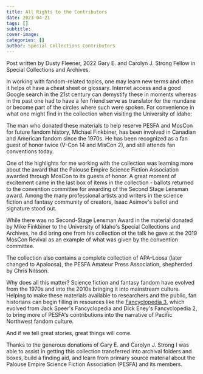 ```yaml
---
title: All Rights to the Contributors
date: 2023-04-21
tags: []
subtitle: 
cover-image: 
categories: []
author: Special Collections Contributors
---
```


Post written by Dusty Fleener, 2022 Gary E. and Carolyn J. Strong Fellow in Special Collections and Archives. 

In working with fandom-related topics, one may learn new terms and often it helps ot have a cheat sheet or glossary. Internet access and a good Google search in the 21st century can demystify these in moments whereas in the past one had to have a fen friend serve as translator for the mundane or become part of the circles where such were spoken. For convenience in what one might find in the collection when visiting the University of Idaho:



The man who donated these materials to help reserve PESFA and MosCon for future fandom history, Michael Finkbiner, has been involved in Canadian and American fandom since the 1970s. He has been recognized as a fan guest of honor twice (V-Con 14 and MisCon 2), and still attends fan conventions today. 



One of the highlights for me working with the collection was learning more about the award that the Palouse Empire Science Fiction Association awarded through MosCon to its guests of honor. A great moment of excitement came in the last box of items in the collection - ballots returned to the convention committee for awarding of the Second Stage Lensman award. Among the many professional artists and writers in the science fiction and fantasy community of creators, Isaac Asimov's ballot and signature stood out. 



While there was no Second-Stage Lensman Award in the material donated by Mike Finkbiner to the University of Idaho's Special Collections and Archives, he did bring one from his collection ot the talk he gave at the 2019 MosCon Revival as an example of what was given by the convention committee. 



The collection also contains a complete collection of APA-Loosa (later changed to Apaloosa), the PESFA Amateur Press Association, shepherded by Chris Nilsson. 

Why does all this matter? Science fiction and fantasy fandom have evolved from the 1970s and into the 2010s bringing it into mainstream culture. Helping to make these materials available to researchers and the public, fan historians can begin filling in resources like the [Fancyclopedia 3](https://fancyclopedia.org/Fancyclopedia_3), which evolved from Jack Speer's Fancyclopedia and Dick Eney's Fancyclopedia 2, to bring more of PESFA's contributions into the narrative of Pacific Northwest fandom culture.

And if we tell great stories, great things will come. 

Thanks to the generous donations of Gary E. and Carolyn J. Strong I was able to assist in getting this collection transferred into archival folders and boxes, build a finding aid, and learn from primary source material about the Palouse Empire Science Fiction Association (PESFA) and its members. 